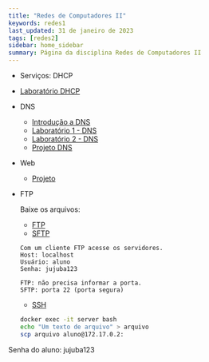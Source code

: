 ```yaml
---
title: "Redes de Computadores II"
keywords: redes1
last_updated: 31 de janeiro de 2023 
tags: [redes2]
sidebar: home_sidebar
summary: Página da disciplina Redes de Computadores II
---
```


- Serviços: DHCP
- [Laboratório DHCP](lab_dhcp.html)

- DNS 
    - [Introdução a DNS](dns.html)
    - [Laboratório 1 - DNS](lab_dns1.html)
    - [Laboratório 2 - DNS](lab_dns2.html)
    - [Projeto DNS](projeto_dns.html)

- Web
    - [Projeto](projeto_web.html)

- FTP
  
  Baixe os arquivos:
    - [FTP](download/ftp.sh)
    - [SFTP](download/sftp.sh)
    ```
    Com um cliente FTP acesse os servidores.
    Host: localhost
    Usuário: aluno
    Senha: jujuba123

    FTP: não precisa informar a porta.
    SFTP: porta 22 (porta segura)
    ```
    - [SSH](download/ssh.sh)
    ```bash
    docker exec -it server bash
    echo "Um texto de arquivo" > arquivo
    scp arquivo aluno@172.17.0.2:
    ```
Senha do aluno: jujuba123


  
<!-- [Projeto](projeto.html)

## Módulo I: Revisão de Redes I
### Aula 1 (06/02/2023)
- Revisão de conteúdo 
    - Modelo OSI e TCP
    - Processo de comunicação
    - Camada física do Modelo OSI
- [Atividade 1 - Projeto](projeto.html)

---
### Aula 2 (08/02)
- Revisão de conteúdo 
    - Camada de enlace do Modelo OSI
    - Meios físicos
    - Equipamentos de rede
- [Atividade 2 - Projeto](projeto.html)

---
### Aula 3 (13/02)
- Revisão de conteúdo
    - Camada de Rede
        - Serviços fornecidos pela camada de rede
        - Roteamento
        - Endereçamento
- [Atividade 3 - Projeto](projeto.html)

---
### Aula 4 (15/02)
- Visita Técnica 

---
## Módulo II: Redes de Perímetro e Desmilitarizada
### Aula 5 (01/03)
- DMZ 
    - O que é DMZ
    - Qual a finalidade de uma DMZ
    - Quais elementos (dispositivos/serviços) fazem parte de uma DMZ
    - Qual é a arquitetura de uma DMZ

- Rede de perímetro
    - o que é uma rede de perímetro

**Como a DMZ e a rede de perímetro são struturadas?**

---
### Aula 6 (06/03)
- Tempo reservado para conclusão do projeto

---
### Aula 7 (08/03)
- Serviços: DHCP
- [Laboratório DHCP](lab_dhcp.html)

---
## Módulo III: Camada de Aplicação - Serviços de Rede
### Aula 8 (13/03)
- DNS 
    - [Introdução a DNS](dns.html)
    - [Laboratório 1 - DNS](lab_dns1.html)

### Aula 9 (15/03)
- DNS 
    - [Laboratório 2 - DNS](lab_dns2.html)

### Aula 10 (13/03)
- DNS 
    - [Projeto](projeto_dns.html)

### Aula 11 (11/03)
- DNS 
    - [Projeto](projeto_dns.html)

---
### Aula 12 (27/03)
- Web
    - [Projeto](projeto_web.html)

---
### Aula 13 (27/03)
- Web (HTTPS)
    - [Projeto](projeto_web.html)

---
### Aula 14 (03/04)
- [FTP/SSH/SAMBA](lab_ftp.html)

---
### Aula 15 (05/04)
- e-mail - SMTP, POP e IMAP

---
### Aula 16 (10/04)
- [Projeto](projeto.html)

---
### Aula 17 (12/04)
- Visita técnica BRDrive

---
### Aula 18 (17/04)
- [Peer-to-Peer](/p2p.html)
- [Atividades P2P](/p2p-atividades.html)

---
### Aula 19 (19/04)
- [Video Streamming](video-streaming.html)
- [Atividades](video-streaming-atividades.html)

---
### Aula 20 (24/04)
- Prova
  - Capítulo 2 do livro: JAMES F. KUROSE; KEITH W. ROSS. **Redes de computadores e a internet: uma abordagem top-down**. Editora Pearson 2021 609 p. ISBN 9788582605592.  (e-book disponível no [Pergamum](https://pergamum.ifc.edu.br/pergamum_ifc/biblioteca/index.php))
  - Assuntos
    - Princípios de Aplicações de Redes
    - A web e o HTTP
    - Transferência de Arquivos: FTP (ver também ssh)
    - Correio Eletrônico na Internet (SMTP, POP e IMAP)
    - DNS: O serviço de Diretório da Internet


## Módulo IV: Protocolos da Camada de Transporte
### Aula 21 (26/04)
- Revisão da prova

### Aula 22 (03/05)
- Multiplexação e demultiplexação	

#### Simulações
- [Wireshark - UDP](https://drive.google.com/file/d/16fW5apcSwKwkJ3iglmfw2FWzxGmNojiW/view?usp=share_link)
- [Wireshark - TCP](https://drive.google.com/file/d/1hlVGB83156qlG4kyJJQYvtqc7iUiVVdE/view?usp=share_link)


### Aula 23 (08/05)
- Protocolos sem conexão x Protocolos orientados a conexão - estrutura do segmento					
- Protocolos orientados a conexão  
- [Socket](socket_example.html)

### Aula 24 (10/05)
- Protocolos orientados a conexão
  - conexão e temporização

### Aula 25 (15/05)
- Protocolos orientados a conexão
  - Controle de Fluxo

- Prazo limite para realização da avaliação CCNA (Módulos 14-15)

### Aula 26 (17/05)
- Protocolos orientados a conexão
  - Controle de Fluxo

### Aula 27 (22/05)
- Protocolos orientados a conexão
  - Controle de Congestionamento

### Aula 28 (24/05)
- Protocolos orientados a conexão
  - Controle de Congestionamento

### Aula 29 (29/05)
- Prova: Camada de Transporte

## Módulo V: Socket
### Aula 30 (31/05)
- Como funcionam os sockets
    - Comunicação cliente servidor
    - Tipos de sockets
    - Primitivas de Serviço
    - Berkeley Sockets
    - Principais funções para programação de sockets

### Aula 31 (05/06)
- [Trabalho Socket](programacao.html)

### Aula 32 (07/06)
- Trabalho Socket
- Início das defesas dos projetos

### Aula 33 (12/06)
- Trabalho Socket

### Aula 34 (14/06)
- Trabalho Socket
- Prazo limite para realização da avaliação CCNA (Módulos 16-17)

### Aula 35 (19/06)
- Trabalho Socket

### Aula 35 (19/06)
- Trabalho Socket
- Apresentação do socket

### Aula 36 (21/06)
- Apresentação do socket -->



